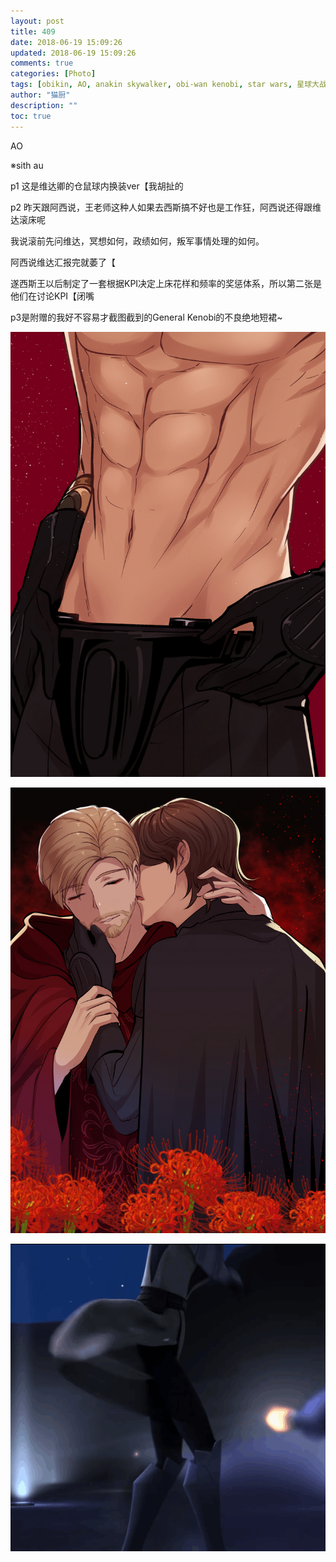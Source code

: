 ```yaml
---
layout: post
title: 409
date: 2018-06-19 15:09:26
updated: 2018-06-19 15:09:26
comments: true
categories: [Photo]
tags: [obikin, AO, anakin skywalker, obi-wan kenobi, star wars, 星球大战]
author: "猫厨"
description: ""
toc: true
---
```


<p>AO</p> 
<p>※sith au</p> 
<p>p1 这是维达卿的仓鼠球内换装ver【我胡扯的<br /></p> 
<p>p2 昨天跟阿西说，王老师这种人如果去西斯搞不好也是工作狂，阿西说还得跟维达滚床呢</p> 
<p>我说滚前先问维达，冥想如何，政绩如何，叛军事情处理的如何。</p> 
<p>阿西说维达汇报完就萎了【</p> 
<p>遂西斯王以后制定了一套根据KPI决定上床花样和频率的奖惩体系，所以第二张是他们在讨论KPI【闭嘴<br /></p> 
<p>p3是附赠的我好不容易才截图截到的General Kenobi的不良绝地短裙~</p>

![](https://raw.githubusercontent.com/alicewish/meowchain247/master/img_cVZNdzJtQk9JV2ZSLzNNZFFGeWp5OU0vb0lHWTk2RjEwL2pmZEdCSkpQM1FVUFdrKzgyMG9nPT0.jpg)

![](https://raw.githubusercontent.com/alicewish/meowchain247/master/img_cVZNdzJtQk9JV2ZSLzNNZFFGeWp5MW9jRWFCVG54Lzh1STNMYWZRSTlMUVdFQm4xSEF0d3ZBPT0.jpg)

![](https://raw.githubusercontent.com/alicewish/meowchain247/master/img_cVZNdzJtQk9JV2NSVURWem1VZ3RhUndzcnk0ZTZvSklaQml2MGczUjJtaExUbi9oeWt3Um53PT0.png)
